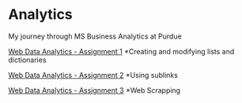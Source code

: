 # Analytics
My journey through MS Business Analytics at Purdue

[Web Data Analytics - Assignment 1](https://github.com/sdhar10/Analytics/blob/main/dhar_sheen_hw1.ipynb)
*Creating and modifying lists and dictionaries

[Web Data Analytics - Assignment 2](https://github.com/sdhar10/Analytics/blob/main/dhar_sheen_hw2.ipynb)
*Using sublinks

[Web Data Analytics - Assignment 3](https://github.com/sdhar10/Analytics/blob/main/dhar_sheen_hw3.ipynb)
*Web Scrapping 

